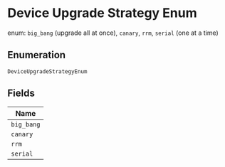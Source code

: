 
# Device Upgrade Strategy Enum

enum: `big_bang` (upgrade all at once), `canary`, `rrm`, `serial` (one at a time)

## Enumeration

`DeviceUpgradeStrategyEnum`

## Fields

| Name |
|  --- |
| `big_bang` |
| `canary` |
| `rrm` |
| `serial` |

